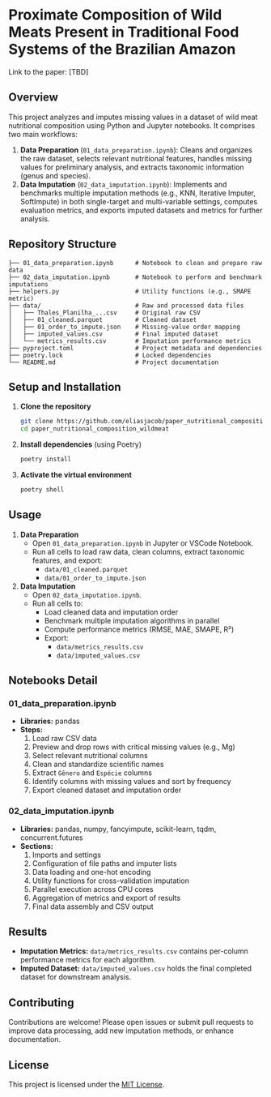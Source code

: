 # Proximate Composition of Wild Meats Present in Traditional Food Systems of the Brazilian Amazon

Link to the paper: [TBD]

## Overview
This project analyzes and imputes missing values in a dataset of wild meat nutritional composition using Python and Jupyter notebooks. It comprises two main workflows:

1. **Data Preparation** (`01_data_preparation.ipynb`): Cleans and organizes the raw dataset, selects relevant nutritional features, handles missing values for preliminary analysis, and extracts taxonomic information (genus and species).
2. **Data Imputation** (`02_data_imputation.ipynb`): Implements and benchmarks multiple imputation methods (e.g., KNN, Iterative Imputer, SoftImpute) in both single-target and multi-variable settings, computes evaluation metrics, and exports imputed datasets and metrics for further analysis.

## Repository Structure
```
├── 01_data_preparation.ipynb      # Notebook to clean and prepare raw data
├── 02_data_imputation.ipynb       # Notebook to perform and benchmark imputations
├── helpers.py                     # Utility functions (e.g., SMAPE metric)
├── data/                          # Raw and processed data files
│   ├── Thales_Planilha_...csv     # Original raw CSV
│   ├── 01_cleaned.parquet         # Cleaned dataset
│   ├── 01_order_to_impute.json    # Missing-value order mapping
│   ├── imputed_values.csv         # Final imputed dataset
│   └── metrics_results.csv        # Imputation performance metrics
├── pyproject.toml                 # Project metadata and dependencies
├── poetry.lock                    # Locked dependencies
└── README.md                      # Project documentation
```

## Setup and Installation
1. **Clone the repository**
   ```bash
   git clone https://github.com/eliasjacob/paper_nutritional_composition_wildmeat.git
   cd paper_nutritional_composition_wildmeat
   ```
2. **Install dependencies** (using Poetry)
   ```bash
   poetry install
   ```
3. **Activate the virtual environment**
   ```bash
   poetry shell
   ```

## Usage
1. **Data Preparation**
   - Open `01_data_preparation.ipynb` in Jupyter or VSCode Notebook.
   - Run all cells to load raw data, clean columns, extract taxonomic features, and export:
     - `data/01_cleaned.parquet`
     - `data/01_order_to_impute.json`
2. **Data Imputation**
   - Open `02_data_imputation.ipynb`.
   - Run all cells to:
     - Load cleaned data and imputation order
     - Benchmark multiple imputation algorithms in parallel
     - Compute performance metrics (RMSE, MAE, SMAPE, R²)
     - Export:
       - `data/metrics_results.csv`
       - `data/imputed_values.csv`

## Notebooks Detail
### 01_data_preparation.ipynb
- **Libraries:** pandas
- **Steps:**
  1. Load raw CSV data
  2. Preview and drop rows with critical missing values (e.g., Mg)
  3. Select relevant nutritional columns
  4. Clean and standardize scientific names
  5. Extract `Gênero` and `Espécie` columns
  6. Identify columns with missing values and sort by frequency
  7. Export cleaned dataset and imputation order

### 02_data_imputation.ipynb
- **Libraries:** pandas, numpy, fancyimpute, scikit-learn, tqdm, concurrent.futures
- **Sections:**
  1. Imports and settings
  2. Configuration of file paths and imputer lists
  3. Data loading and one-hot encoding
  4. Utility functions for cross-validation imputation
  5. Parallel execution across CPU cores
  6. Aggregation of metrics and export of results
  7. Final data assembly and CSV output

## Results
- **Imputation Metrics:** `data/metrics_results.csv` contains per-column performance metrics for each algorithm.
- **Imputed Dataset:** `data/imputed_values.csv` holds the final completed dataset for downstream analysis.

## Contributing
Contributions are welcome! Please open issues or submit pull requests to improve data processing, add new imputation methods, or enhance documentation.

## License
This project is licensed under the [MIT License](LICENSE).
